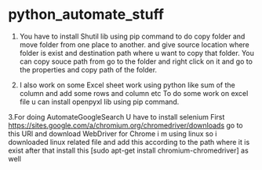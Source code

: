 # python_automate_stuff

  1. You have to install Shutil lib using pip command to do copy folder and move folder from one place to another.
  and give source location where folder is exist and destination path where u want to copy that folder.
  You can copy souce path from go to the folder and right click on it and go to the properties and copy path of the folder.
  

  2. I also work on some Excel sheet work using python like sum of the column and add some rows and column etc
   To do some work on excel file u can install openpyxl lib using pip command.
   
  3.For doing AutomateGoogleSearch U have to install selenium First
    https://sites.google.com/a/chromium.org/chromedriver/downloads go to this URl and download WebDriver for Chrome 
    i m using linux so i downloaded linux related file and add this according to the path where it is exist 
    after that install this [sudo apt-get install chromium-chromedriver] as well
    

  
